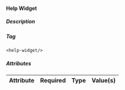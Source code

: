#### Help Widget

##### Description

##### Tag
`<help-widget/>`

##### Attributes

| Attribute | Required | Type  | Value(s) |
| --------- | :------: | :---: | -------- |
